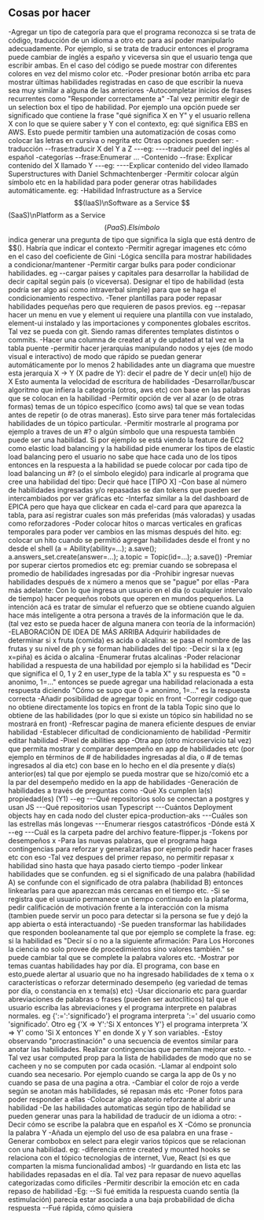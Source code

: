 ## Cosas por hacer
-Agregar un tipo de categoría para que el programa reconozca
 si se trata de código, traducción de un idioma a otro etc
 para así poder manipularlo adecuadamente. Por ejemplo, si se
 trata de traducir entonces el programa puede cambiar de inglés
 a españo y viceversa sin que el usuario tenga que escribir ambas.
 En el caso del código se puede mostrar con diferentes colores 
 en vez del mismo color etc.
-Poder presionar botón arriba etc para mostrar últimas habilidades
 registradas en caso de que escribir la nueva sea muy similar
 a alguna de las anteriores
-Autocompletar inicios de frases recurrentes como "Responder correctamente a"
-Tal vez permitir elegir de un selection box el tipo de habilidad. Por ejemplo
 una opción puede ser significado que contiene la frase "qué significa X en Y"
 y el usuario rellena X con lo que se quiere saber y Y con el contexto, eg:
 qué significa EBS en AWS. Esto puede permitir tambien una automatización de cosas como colocar las letras en cursiva o negrita etc Otras opciones pueden ser:
    -traducción
    --frase:traducir X del Y a Z
    ---eg:
    ----traducir peel del inglés al español
    -categorías
    --frase:Enumerar ...
    -Contenido
    --frase: Explicar contenido del X llamado Y
    ---eg:
    ----Explicar contenido del video llamado Superstructures with Daniel Schmachtenberger
-Permitir colocar algún símbolo etc en la habilidad para poder generar 
 otras habilidades automáticamente. eg:
 -Habilidad Infrastructure as a Service $$(IaaS)\nSoftware as a Service $$(SaaS)\nPlatform as a Service $$(PaaS). El símbolo $$ indica generar una pregunta de
 tipo que significa la sigla que está dentro de $$(). Habría que indicar el contexto
-Permitir agregar imagenes etc cómo en el caso del coeficiente de Gini
-Lógica sencilla para mostrar habilidades a condicionar/mantener
-Permitir cargar bulks para poder condicionar habilidades. eg
--cargar paises y capitales para desarrollar la habilidad de decir capital
  según pais (o viceversa). Designar el tipo de habilidad (esta podría ser
  algo así como intraverbal simple) para que se haga el condicionamiento
  respectivo.
-Tener plantillas para poder repasar habilidades pequeñas pero que 
 requieren de pasos previos. eg
--repasar hacer un menu en vue y element ui requiere una plantilla con
  vue instalado, element-ui instalado y las importaciones y componentes
  globales escritos. Tal vez se pueda con git. Siendo ramas diferentes
  templates distintos o commits.
-Hacer una columna de created at y de updated at tal vez en la tabla puente
-permitir hacer jerarquias manipulando nodos y ejes (de modo visual e   interactivo) de modo que rápido se puedan generar automáticamente por lo menos
 2 habilidades ante un diagrama que muestre esta jerarquia X -> Y (X padre de Y):
 decir el padre de Y
 decir un(el) hijo de X
 Esto aumenta la velocidad de escritura de habilidades
-Desarrollar/buscar algoritmo que infiera la categoría (otros, aws etc) con base
 en las palabras que se colocan en la habilidad
-Permitir opción de ver al azar (o de otras formas) temas de un tópico específico
 (como aws) tal que se vean todas antes de repetir (o de otras maneras). Esto
 sirve para tener más fortalecidas habilidades de un tópico particular.
-Permitir mostrarle al programa por ejemplo a traves de un #? o algún símbolo
 que una respuesta también puede ser una habilidad. Si por ejemplo se está viendo la feature de EC2 como elastic load balancing y la habilidad pide enumerar los tipos de elastic load balancing pero el usuario no sabe que 
 hace cada uno de los tipos entonces en la respuesta a la habilidad se puede 
 colocar por cada tipo de load balancing un #? (o el símbolo elegido) para indicarle al programa que cree una habilidad del tipo: Decir qué hace [TIPO X]
-Con base al número de habilidades ingresadas y/o repasadas se dan tokens que
 pueden ser intercambiados por ver gráficas etc
-Interfaz similar a la del dashboard de EPICA pero que haya que clickear en cada
 el-card para que aparezca la tabla, para así registrar cuales son más preferidas
 (más valoradas) y usadas como reforzadores
-Poder colocar hitos o marcas verticales en graficas temporales para poder
 ver cambios en las mismas después del hito.
 eg:
  colocar un hito cuando se permitió agregar habilidades desde el front y no
  desde el shell (a = Ability(ability=...); a.save(); a.answers_set.create(answer=...); a.topic = Topic(id=...); a.save())
-Premiar por superar ciertos promedios etc
 eg:
  premiar cuando se sobrepasa el promedio de habilidades ingresadas por dia
-Prohibir ingresar nuevas habilidades después de x número a menos que se "pague" 
 por ellas
-Para más adelante: Con lo que ingresa un usuario en el dia (o cualquier intervalo
 de tiempo) hacer pequeños robots que operen en mundos pequeños. La intención acá
 es tratar de simular el refuerzo que se obtiene cuando alguien hace más inteligente
 a otra persona a través de la información que le da. (tal vez esto se pueda hacer
 de alguna manera con teoría de la información)
-ELABORACIÖN DE IDEA DE MÁS ARRIBA
 Adquirir habilidades de determinar si x fruta (comida) es acida o alcalina:
 se pasa el nombre de las frutas y su nivel de ph y se forman habilidades del tipo:
 -Decir si la x (eg x=piña) es ácida o alcalina
 -Enumerar frutas alcalinas
-Poder relacionar habilidad a respuesta de una habilidad por ejemplo si la
 habilidad es "Decir que significa el 0, 1 y 2 en user_type de la tabla X"
 y su respuesta es "0 = anonimo, 1=..." entonces se puede agregar una 
 habilidad relacionada a esta respuesta diciendo "Cómo se supo que 0 = anonimo, 1=..." es la respuesta correcta
-Añadir posibilidad de agregar topic en front
-Corregir codigo que no obtiene directamente los topics en front de la tabla Topic
 sino que lo obtiene de las habilidades (por lo que si existe un tópico sin habilidad no se mostrará en front)
-Refrescar pagina de manera eficiente despues de enviar habilidad
-Establecer dificultad de condicionamiento de habilidad
-Permitir editar habilidad
-Pixel de abilities app
-Otra app (otro microservicio tal vez) que permita mostrar y comparar desempeño
 en app de habilidades etc (por ejemplo en términos de # de habilidades ingresadas al dia,
 o # de temas ingresados al dia etc) con base en lo hecho en el día presente y día(s) anterior(es) tal que por ejemplo se pueda mostrar que se hizo/comió etc a la
 par del desempeño medido en la app de habilidades
-Generación de habilidades a través de preguntas como
 -Qué Xs cumplen la(s) propiedad(es) (Y1)
 --eg
 ---Qué repositorios solo se conectan a postgres y usan JS
 ---Qué repositorios usan Typescript
 ---Cuántos Deployment objects hay en cada nodo del cluster epica-production-aks
 ---Cuáles son las estrellas más longevas
 ---Enumerar riesgos catastróficos
 -Dónde está X
 --eg
 ---Cuál es la carpeta padre del archivo feature-flipper.js
-Tokens por desempeños x
-Para las nuevas palabras, que el programa haga contingencias para
 reforzar y generalizarlas por ejemplo pedir hacer frases etc con eso
-Tal vez despues del primer repaso, no permitir repasar x habilidad
 sino hasta que haya pasado cierto tiempo
-poder linkear habilidades que se confunden. eg si el significado 
 de una palabra (habilidad A) se confunde con el significado de otra
 palabra (habilidad B) entonces linkearlas para que aparezcan más 
 cercanas en el tiempo etc.
-Si se registra que el usuario permanece un tiempo continuado en la
 plataforma, pedir calificación de motivación frente a la interacción
 con la misma (tambien puede servir un poco para detectar si la persona
 se fue y dejó la app abierta o está interactuando)
-Se pueden transformar las habilidades que responden booleanamente tal 
 que por ejemplo se complete la frase. eg: si la habilidad es "Decir sí 
 o no a la siguiente afirmación: Para Los Horcones la ciencia no solo
 provee de procedimientos sino valores también." se puede cambiar tal que
 se complete la palabra valores etc.
-Mostrar por temas cuantas habilidades hay por día. El programa, con base en esto,puede alertar al usuario que no ha ingresado habilidades de x tema o 
 x características o reforzar determinado desempeño (eg variedad de temas
 por día, o constancia en x tema(s) etc)
-Usar diccionario etc para guardar abreviaciones de palabras o frases (pueden ser autoclíticos) tal que el usuario escriba las abreviaciones
 y el programa interprete en palabras normales. eg {':=':'significado'}
 el programa interpreta ':=' del usuario como 'significado'. Otro eg 
 {'X => Y':'Si X entonces Y'} el programa interpreta 'X => Y' como
 'Si X entonces Y' en donde X y Y son variables.
-Estoy observando "procrastinación" o una secuencia de eventos
 similar para anotar las habilidades. Realizar contingencias que permitan
 mejorar esto.
-Tal vez usar computed prop para la lista de habilidades de modo que no
 se cacheen y no se computen por cada ocasión.
-Llamar al endpoint solo cuando sea necesario. Por ejemplo cuando se carga
 la app de 0s y no cuando se pasa de una pagina a otra.
-Cambiar el color de rojo a verde según se anotan más habilidades, sé repasan
 más etc
-Poner fotos para poder responder a ellas
-Colocar algo aleatorio reforzante al abrir una habilidad
-De las habilidades automaticas según tipo de habilidad se pueden generar
 unas para la habilidad de traducir de un idioma a otro:
 -Decir cómo se escribe la palabra que en español es X
 -Cómo se pronuncia la palabra Y
 -Añada un ejemplo del uso de esa palabra en una frase
-Generar combobox en select para elegir varios tópicos que se relacionan
 con una habilidad. eg:
 -diferencia entre created y mounted hooks se relaciona con el tópico 
  tecnologias de internet, Vue, React (si es que comparten la misma
  funcionalidad ambos)
-Ir guardando en lista etc las habilidades repasadas en el día. Tal vez
 para repasar de nuevo aquellas categorizadas como dificiles
-Permitir describir la emoción etc en cada repaso de habilidad
 -Eg:
 --Si fué emitida la respuesta cuando sentía (la estimulación)
   parecía estar asociada a una baja probabilidad de dicha respuesta
 --Fué rápida, cómo quisiera

 


